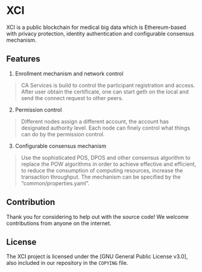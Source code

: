 
# XCI

XCI is a public blockchain for medical big data which is Ethereum-based with privacy protection, identity authentication and configurable consensus mechanism.

## Features

1. Enrollment mechanism and network control
  > CA Services is build to control the participant registration and access. After user obtain the certificate, one can start geth on the local and send the connect request to other peers.
 
2. Permission control
  > Different nodes assign a different account, the account has designated authority level. Each node can finely control what things can do by the permission control.

3. Configurable consensus mechanism
  > Use the sophisticated POS, DPOS and other consensus algorithm to replace the POW algorithms in order to achieve effective and efficient, to reduce the consumption of computing resources, increase the transaction throughput. The mechanism can be specified by the “common/properties.yaml”.


## Contribution

Thank you for considering to help out with the source code! We welcome contributions from anyone on the internet.


## License

The XCI project is licensed under the
[GNU General Public License v3.0], also included
in our repository in the `COPYING` file.

